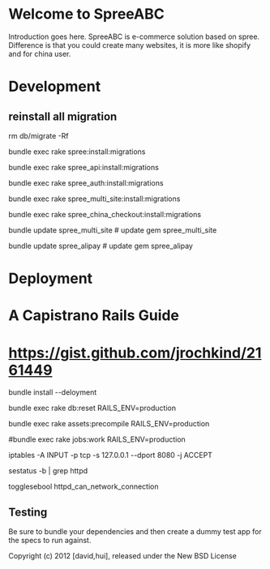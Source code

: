 Welcome to SpreeABC
===================

Introduction goes here.
  SpreeABC is e-commerce solution based on spree.
  Difference is that you could create many websites, it is more like shopify and for china user.
  
Development  
===========
reinstall all migration
-----------------------
rm db/migrate -Rf

bundle exec rake spree:install:migrations

bundle exec rake spree_api:install:migrations

bundle exec rake spree_auth:install:migrations

bundle exec rake spree_multi_site:install:migrations

bundle exec rake spree_china_checkout:install:migrations

bundle update spree_multi_site # update gem spree_multi_site

bundle update spree_alipay # update gem spree_alipay
  
Deployment
==========
# A Capistrano Rails Guide
# https://gist.github.com/jrochkind/2161449
bundle install --deloyment

bundle exec rake db:reset RAILS_ENV=production

bundle exec rake assets:precompile RAILS_ENV=production

#bundle exec rake jobs:work RAILS_ENV=production

iptables -A INPUT -p tcp -s 127.0.0.1 --dport 8080 -j ACCEPT

sestatus -b | grep httpd

togglesebool httpd_can_network_connection

Testing
-------

Be sure to bundle your dependencies and then create a dummy test app for the specs to run against.

Copyright (c) 2012 [david,hui], released under the New BSD License
